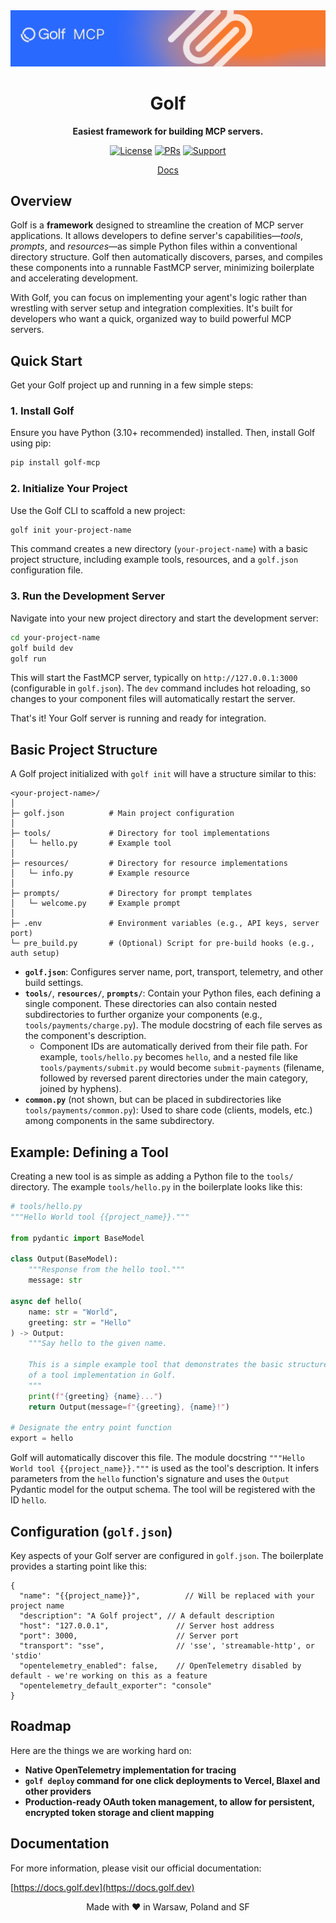 <div align="center">
  <img src="./golf-banner.png" alt="Golf Banner">
  
  <h1>Golf</h1>
  
  <p><strong>Easiest framework for building MCP servers.</strong></p>
  
  <p>
    <a href="https://opensource.org/licenses/Apache-2.0"><img src="https://img.shields.io/badge/License-Apache%202.0-blue.svg" alt="License"></a>
    <a href="https://github.com/golf-mcp/golf/pulls"><img src="https://img.shields.io/badge/PRs-welcome-brightgreen.svg" alt="PRs"></a>
    <a href="https://github.com/golf-mcp/golf/issues"><img src="https://img.shields.io/badge/support-contact%20author-purple.svg" alt="Support"></a>
  </p>
  
  <p><a href="https://docs.golf.dev">Docs</a></p>
</div>

## Overview

Golf is a **framework** designed to streamline the creation of MCP server applications. It allows developers to define server's capabilities—*tools*, *prompts*, and *resources*—as simple Python files within a conventional directory structure. Golf then automatically discovers, parses, and compiles these components into a runnable FastMCP server, minimizing boilerplate and accelerating development.

With Golf, you can focus on implementing your agent's logic rather than wrestling with server setup and integration complexities. It's built for developers who want a quick, organized way to build powerful MCP servers.

## Quick Start

Get your Golf project up and running in a few simple steps:

### 1. Install Golf

Ensure you have Python (3.10+ recommended) installed. Then, install Golf using pip:

```bash
pip install golf-mcp
```

### 2. Initialize Your Project

Use the Golf CLI to scaffold a new project:

```bash
golf init your-project-name
```
This command creates a new directory (`your-project-name`) with a basic project structure, including example tools, resources, and a `golf.json` configuration file.

### 3. Run the Development Server

Navigate into your new project directory and start the development server:

```bash
cd your-project-name
golf build dev
golf run
```
This will start the FastMCP server, typically on `http://127.0.0.1:3000` (configurable in `golf.json`). The `dev` command includes hot reloading, so changes to your component files will automatically restart the server.

That's it! Your Golf server is running and ready for integration.

## Basic Project Structure

A Golf project initialized with `golf init` will have a structure similar to this:

```
<your-project-name>/
│
├─ golf.json          # Main project configuration
│
├─ tools/             # Directory for tool implementations
│   └─ hello.py       # Example tool
│
├─ resources/         # Directory for resource implementations
│   └─ info.py        # Example resource
│
├─ prompts/           # Directory for prompt templates
│   └─ welcome.py     # Example prompt
│
├─ .env               # Environment variables (e.g., API keys, server port)
└─ pre_build.py       # (Optional) Script for pre-build hooks (e.g., auth setup)
```

-   **`golf.json`**: Configures server name, port, transport, telemetry, and other build settings.
-   **`tools/`**, **`resources/`**, **`prompts/`**: Contain your Python files, each defining a single component. These directories can also contain nested subdirectories to further organize your components (e.g., `tools/payments/charge.py`). The module docstring of each file serves as the component's description.
    -   Component IDs are automatically derived from their file path. For example, `tools/hello.py` becomes `hello`, and a nested file like `tools/payments/submit.py` would become `submit-payments` (filename, followed by reversed parent directories under the main category, joined by hyphens).
-   **`common.py`** (not shown, but can be placed in subdirectories like `tools/payments/common.py`): Used to share code (clients, models, etc.) among components in the same subdirectory.

## Example: Defining a Tool

Creating a new tool is as simple as adding a Python file to the `tools/` directory. The example `tools/hello.py` in the boilerplate looks like this:

```python
# tools/hello.py
"""Hello World tool {{project_name}}."""

from pydantic import BaseModel

class Output(BaseModel):
    """Response from the hello tool."""
    message: str

async def hello(
    name: str = "World",
    greeting: str = "Hello"
) -> Output:
    """Say hello to the given name.
    
    This is a simple example tool that demonstrates the basic structure
    of a tool implementation in Golf.
    """
    print(f"{greeting} {name}...")
    return Output(message=f"{greeting}, {name}!")

# Designate the entry point function
export = hello
```
Golf will automatically discover this file. The module docstring `"""Hello World tool {{project_name}}."""` is used as the tool's description. It infers parameters from the `hello` function's signature and uses the `Output` Pydantic model for the output schema. The tool will be registered with the ID `hello`.

## Configuration (`golf.json`)

Key aspects of your Golf server are configured in `golf.json`. The boilerplate provides a starting point like this:

```jsonc
{
  "name": "{{project_name}}",          // Will be replaced with your project name
  "description": "A Golf project", // A default description
  "host": "127.0.0.1",               // Server host address
  "port": 3000,                      // Server port
  "transport": "sse",                // 'sse', 'streamable-http', or 'stdio'
  "opentelemetry_enabled": false,    // OpenTelemetry disabled by default - we're working on this as a feature
  "opentelemetry_default_exporter": "console"
}
```
## Roadmap

Here are the things we are working hard on:

*   **Native OpenTelemetry implementation for tracing**
*   **`golf deploy` command for one click deployments to Vercel, Blaxel and other providers**
*   **Production-ready OAuth token management, to allow for persistent, encrypted token storage and client mapping**

## Documentation

For more information, please visit our official documentation:

[https://docs.golf.dev](https://docs.golf.dev)

<div align="center">
Made with ❤️ in Warsaw, Poland and SF
</div>